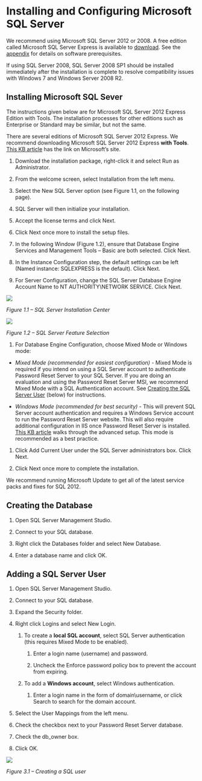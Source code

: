 [title]: # (Installing SQL)
[tags]: # (welcome)
[priority]: # (4)
# Installing and Configuring Microsoft SQL Server

We recommend using Microsoft SQL Server 2012 or 2008. A free edition called
Microsoft SQL Server Express is available to
[download](https://updates.thycotic.net/link.ashx?SQLServerExpressDownload). See
the [appendix](#microsoft-sql-server-2012-express-prerequisites) for details on
software prerequisites.

If using SQL Server 2008, SQL Server 2008 SP1 should be installed immediately
after the installation is complete to resolve compatibility issues with Windows
7 and Windows Server 2008 R2.

## Installing Microsoft SQL Sever

The instructions given below are for Microsoft SQL Server 2012 Express Edition
with Tools. The installation processes for other editions such as Enterprise or
Standard may be similar, but not the same.

There are several editions of Microsoft SQL Server 2012 Express. We recommend
downloading Microsoft SQL Server 2012 Express **with Tools**. [This KB
article](https://updates.thycotic.net/link.ashx?SQLServerExpressDownload) has
the link on Microsoft’s site.

1.  Download the installation package, right-click it and select Run as
    Administrator.

2.  From the welcome screen, select Installation from the left menu.

3.  Select the New SQL Server option (see Figure 1.1, on the following page).

4.  SQL Server will then initialize your installation.

5.  Accept the license terms and click Next.

6.  Click Next once more to install the setup files.

7.  In the following Window (Figure 1.2), ensure that Database Engine Services
    and Management Tools – Basic are both selected. Click Next.

8.  In the Instance Configuration step, the default settings can be left (Named
    instance: SQLEXPRESS is the default). Click Next.

9.  For Server Configuration, change the SQL Server Database Engine Account Name
    to NT AUTHORITY\\NETWORK SERVICE. Click Next.

![](images/701e8ddec35305bea10b7ccbd2cc5c28.png)

*Figure 1.1 – SQL Server Installation Center*

![](images/0034e257d00ac6a51f52762d1e10c41c.png)

*Figure 1.2 – SQL Server Feature Selection*

1.  For Database Engine Configuration, choose Mixed Mode or Windows mode:

-   *Mixed Mode (recommended for easiest configuration)* - Mixed Mode is
    required if you intend on using a SQL Server account to authenticate
    Password Reset Server to your SQL Server. If you are doing an evaluation and
    using the Password Reset Server MSI, we recommend Mixed Mode with a SQL
    Authentication account. See [Creating the SQL Server
    User](#adding-a-sql-server-user) (below) for instructions.

-   *Windows Mode (recommended for best security)* - This will prevent SQL
    Server account authentication and requires a Windows Service account to run
    the Password Reset Server website. This will also require additional
    configuration in IIS once Password Reset Server is installed. [This KB
    article](https://updates.thycotic.net/link.ashx?DBWindowsAuth) walks through
    the advanced setup. This mode is recommended as a best practice.

1.  Click Add Current User under the SQL Server administrators box. Click Next.

2.  Click Next once more to complete the installation.

We recommend running Microsoft Update to get all of the latest service packs and
fixes for SQL 2012.

## Creating the Database

1.  Open SQL Server Management Studio.

2.  Connect to your SQL database.

3.  Right click the Databases folder and select New Database.

4.  Enter a database name and click OK.

## Adding a SQL Server User

1.  Open SQL Server Management Studio.

2.  Connect to your SQL database.

3.  Expand the Security folder.

4.  Right click Logins and select New Login.

    1.  To create a **local SQL account**, select SQL Server authentication
        (this requires Mixed Mode to be enabled).

        1.  Enter a login name (username) and password.

        2.  Uncheck the Enforce password policy box to prevent the account from
            expiring.

    2.  To add a **Windows account**, select Windows authentication.

        1.  Enter a login name in the form of domain\\username, or click Search
            to search for the domain account.

5.  Select the User Mappings from the left menu.

6.  Check the checkbox next to your Password Reset Server database.

7.  Check the db_owner box.

8.  Click OK.

![](images/5680ba6ed2e1abe091e29c1ee8790e77.png)

*Figure 3.1 – Creating a SQL user*
